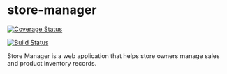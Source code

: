 # store-manager

[![Coverage Status](https://coveralls.io/repos/github/Bobjayafam/store-manager/badge.svg?branch=ch-setup-server-161357226)](https://coveralls.io/github/Bobjayafam/store-manager?branch=ch-setup-server-161357226)

[![Build Status](https://travis-ci.org/Bobjayafam/store-manager.svg?branch=ch-setup-server-161357226)](https://travis-ci.org/Bobjayafam/store-manager)

Store Manager is a web application that helps store owners manage sales and product inventory
records. 